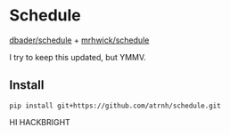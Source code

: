 # Schedule

[dbader/schedule](https://github.com/dbader/schedule) +
[mrhwick/schedule](https://github.com/mrhwick/schedule)

I try to keep this updated, but YMMV.

## Install

```
pip install git+https://github.com/atrnh/schedule.git
```

HI HACKBRIGHT
